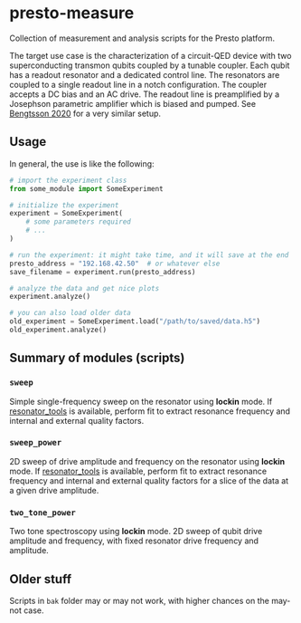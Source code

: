 # presto-measure
Collection of measurement and analysis scripts for the Presto platform.

The target use case is the characterization of
a circuit-QED device with two superconducting transmon qubits coupled by a tunable coupler. Each qubit has a readout
resonator and a dedicated control line. The resonators are coupled to a single readout line in a notch configuration.
The coupler accepts a DC bias and an AC drive. The readout line is preamplified by a Josephson parametric amplifier
which is biased and pumped. See [Bengtsson 2020](https://doi.org/10.1103/PhysRevApplied.14.034010) for a very similar
setup.

## Usage

In general, the use is like the following:
```python
# import the experiment class
from some_module import SomeExperiment

# initialize the experiment
experiment = SomeExperiment(
    # some parameters required
    # ...
)

# run the experiment: it might take time, and it will save at the end
presto_address = "192.168.42.50"  # or whatever else
save_filename = experiment.run(presto_address)

# analyze the data and get nice plots
experiment.analyze()

# you can also load older data
old_experiment = SomeExperiment.load("/path/to/saved/data.h5")
old_experiment.analyze()
```

## Summary of modules (scripts)

### `sweep`
Simple single-frequency sweep on the resonator using **lockin** mode. If
[resonator_tools](https://github.com/sebastianprobst/resonator_tools) is available, perform fit to extract resonance
frequency and internal and external quality factors.

### `sweep_power`
2D sweep of drive amplitude and frequency on the resonator using **lockin** mode. If
[resonator_tools](https://github.com/sebastianprobst/resonator_tools) is available, perform fit to extract resonance
frequency and internal and external quality factors for a slice of the data at a given drive amplitude.

### `two_tone_power`
Two tone spectroscopy using **lockin** mode. 2D sweep of qubit drive amplitude and frequency, with fixed resonator
drive frequency and amplitude.

## Older stuff
Scripts in `bak` folder may or may not work, with higher chances on the may-not case.
